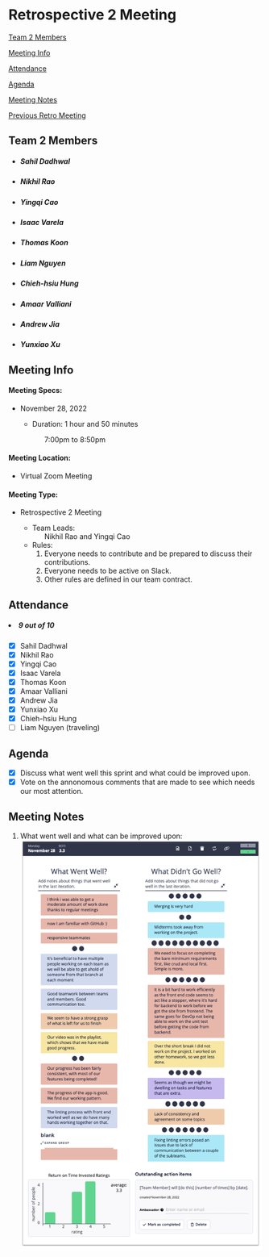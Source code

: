 # Retrospective 2 Meeting

[Team 2 Members](#team-2-members)

[Meeting Info](#meeting-info)

[Attendance](#attendance)

[Agenda](#agenda)

[Meeting Notes](#meeting-notes)

[Previous Retro Meeting](https://github.com/cse110-fa22-group2/team2-fa22-cse110/blob/main/admin/meetings/111122-retrospective.md)

## **Team 2 Members**
<ul>

##### <li> *Sahil Dadhwal* </li>
##### <li> *Nikhil Rao* </li>
##### <li> *Yingqi Cao* </li>
##### <li> *Isaac Varela* </li>
##### <li> *Thomas Koon* </li>
##### <li> *Liam Nguyen* </li>
##### <li> *Chieh-hsiu Hung* </li>
##### <li> *Amaar Valliani* </li>
##### <li> *Andrew Jia* </li>
##### <li> *Yunxiao Xu* </li> 
  
</ul>

## **Meeting Info**
#### Meeting Specs: 
<ul>
  <li>November 28, 2022</li>
  <ul>
    <li>Duration: 1 hour and 50 minutes</li>
        <ol>7:00pm to 8:50pm<ol>
  </ul>
</ul>

#### Meeting Location: 
<ul>
  <li>Virtual Zoom Meeting </li>
</ul>

#### Meeting Type: 
<ul>
  <li>Retrospective 2 Meeting</li>
    <ul>
      <li>
      Team Leads: 
        <ol>
            Nikhil Rao and Yingqi Cao
        </ol>
      </li>
      <li>
      Rules: 
        <ol>
            <li>
                Everyone needs to contribute and be prepared to discuss their contributions.
            </li>
            <li>
                Everyone needs to be active on Slack.
            </li>
            <li>
                Other rules are defined in our team contract.
            </li>
        </ol>
      </li>
    </ul>
</ul>	

## **Attendance**
##### <li> *9 out of 10* </li>
- [x] Sahil Dadhwal
- [x] Nikhil Rao
- [x] Yingqi Cao
- [x] Isaac Varela
- [x] Thomas Koon
- [x] Amaar Valliani
- [x] Andrew Jia
- [x] Yunxiao Xu
- [x] Chieh-hsiu Hung 
- [ ] Liam Nguyen (traveling)

## **Agenda**
- [x] Discuss what went well this sprint and what could be improved upon.
- [x] Vote on the annonomous comments that are made to see which needs our most attention. 
    
## **Meeting Notes**
1) What went well and what can be improved upon:
![What went well and what didn't](../images/retrospective2-images/whatwentwell.png)
